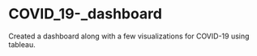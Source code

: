 # COVID_19-_dashboard
Created a dashboard along with a few visualizations for COVID-19 using tableau.

